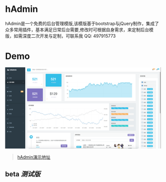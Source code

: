 
# hAdmin
hAdmin是一个免费的后台管理模版,该模版基于bootstrap与jQuery制作，集成了众多常用插件，基本满足日常后台需要,修改时可根据自身需求，来定制后台模版，如需深度二次开发与定制，可联系我 QQ: 497915773

# Demo
![名称](./img/1.png)
> [hAdmin演示地址](https://andrrousite.github.io/hadmin)


## beta _测试版_


